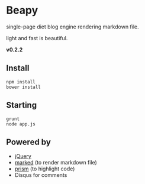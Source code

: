 Beapy
=====
single-page diet blog engine rendering markdown file.

light and fast is beautiful. 

__v0.2.2__

Install
-------
```
npm install
bower install
```

Starting
--------
```
grunt
node app.js
```

Powered by
----------
- [jQuery](https://github.com/jquery/jquery)
- [marked](https://github.com/chjj/marked) (to render markdown file)
- [prism](https://github.com/LeaVerou/prism) (to highlight code)
- Disqus for comments